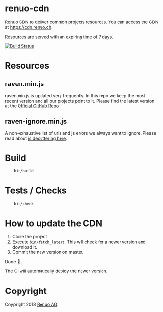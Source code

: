 # renuo-cdn
Renuo CDN to deliver common projects resources.
You can access the CDN at https://cdn.renuo.ch.

Resources are served with an expiring time of 7 days.

[![Build Status](https://semaphoreci.com/api/v1/renuo/renuo-cdn/branches/master/badge.svg)](https://semaphoreci.com/renuo/renuo-cdn)

# Resources

## raven.min.js

raven.min.js is updated very frequently.
In this repo we keep the most recent version and all our projects point to it.
Please find the latest version at the [Official GitHub Repo](https://github.com/getsentry/sentry-javascript/blob/master/packages/raven-js/dist/raven.js)

## raven-ignore.min.js

A non-exhaustive list of urls and js errors we always want to ignore.
Please read about [js decuttering here](https://github.com/getsentry/raven-js/blob/master/docs/tips.rst#decluttering-sentry).


# Build

```sh
    bin/build
```

# Tests / Checks

```sh
    bin/check
```

# How to update the CDN

1. Clone the project
2. Execute `bin/fetch_latest`. This will check for a newer version and download it.
3. Commit the new version on master.

Done :tada: .

The CI will automatically deploy the newer version.

# Copyright

Coypright 2018 [Renuo AG](https://www.renuo.ch/).
